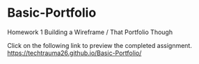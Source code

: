 # Basic-Portfolio
Homework 1 Building a Wireframe / That Portfolio Though

Click on the following link to preview the completed assignment.
https://techtrauma26.github.io/Basic-Portfolio/
